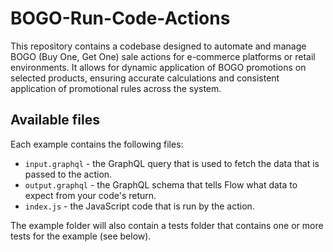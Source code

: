 # BOGO-Run-Code-Actions

This repository contains a codebase designed to automate and manage BOGO (Buy One, Get One) sale actions for e-commerce platforms or retail environments. It allows for dynamic application of BOGO promotions on selected products, ensuring accurate calculations and consistent application of promotional rules across the system.

## Available files
Each example contains the following files:

- `input.graphql` - the GraphQL query that is used to fetch the data that is passed to the action.
- `output.graphql` - the GraphQL schema that tells Flow what data to expect from your code's return.
- `index.js` - the JavaScript code that is run by the action.

The example folder will also contain a tests folder that contains one or more tests for the example (see below).
